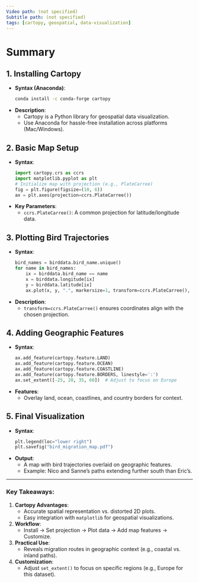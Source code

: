 ```yaml
---
Video path: (not specified)  
Subtitle path: (not specified)  
tags: [cartopy, geospatial, data-visualization]  
---
```


# Summary

## 1. **Installing Cartopy**  
   - **Syntax (Anaconda)**:  
     ```bash  
     conda install -c conda-forge cartopy  
     ```  
   - **Description**:  
     - Cartopy is a Python library for geospatial data visualization.  
     - Use Anaconda for hassle-free installation across platforms (Mac/Windows).  

## 2. **Basic Map Setup**  
   - **Syntax**:  
     ```python  
     import cartopy.crs as ccrs  
     import matplotlib.pyplot as plt  
     # Initialize map with projection (e.g., PlateCarree)  
     fig = plt.figure(figsize=(10, 6))  
     ax = plt.axes(projection=ccrs.PlateCarree())  
     ```  
   - **Key Parameters**:  
     - `ccrs.PlateCarree()`: A common projection for latitude/longitude data.  

## 3. **Plotting Bird Trajectories**  
   - **Syntax**:  
     ```python  
     bird_names = birddata.bird_name.unique()  
     for name in bird_names:  
         ix = birddata.bird_name == name  
         x = birddata.longitude[ix]  
         y = birddata.latitude[ix]  
         ax.plot(x, y, ".", markersize=1, transform=ccrs.PlateCarree(), label=name)  
     ```  
   - **Description**:  
     - `transform=ccrs.PlateCarree()` ensures coordinates align with the chosen projection.  

## 4. **Adding Geographic Features**  
   - **Syntax**:  
     ```python  
     ax.add_feature(cartopy.feature.LAND)  
     ax.add_feature(cartopy.feature.OCEAN)  
     ax.add_feature(cartopy.feature.COASTLINE)  
     ax.add_feature(cartopy.feature.BORDERS, linestyle=':')  
     ax.set_extent([-25, 20, 35, 60])  # Adjust to focus on Europe  
     ```  
   - **Features**:  
     - Overlay land, ocean, coastlines, and country borders for context.  

## 5. **Final Visualization**  
   - **Syntax**:  
     ```python  
     plt.legend(loc="lower right")  
     plt.savefig("bird_migration_map.pdf")  
     ```  
   - **Output**:  
     - A map with bird trajectories overlaid on geographic features.  
     - Example: Nico and Sanne’s paths extending further south than Eric’s.  

---

### Key Takeaways:  
1. **Cartopy Advantages**:  
   - Accurate spatial representation vs. distorted 2D plots.  
   - Easy integration with `matplotlib` for geospatial visualizations.  
2. **Workflow**:  
   - Install → Set projection → Plot data → Add map features → Customize.  
3. **Practical Use**:  
   - Reveals migration routes in geographic context (e.g., coastal vs. inland paths).  
4. **Customization**:  
   - Adjust `set_extent()` to focus on specific regions (e.g., Europe for this dataset).  